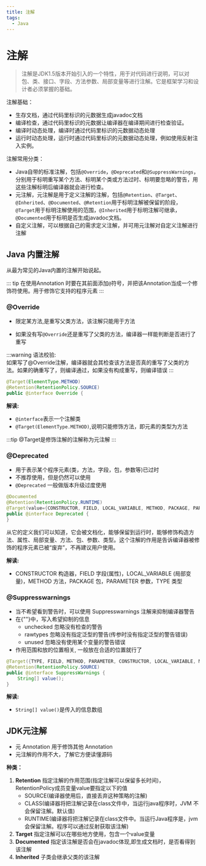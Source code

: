 ```yaml
---
title: 注解
tags:
  - Java
---
```


# 注解
> 注解是JDK1.5版本开始引入的一个特性，用于对代码进行说明，可以对包、类、接口、字段、方法参数、局部变量等进行注解。它是框架学习和设计者必须掌握的基础。

注解基础：
- 生存文档，通过代码里标识的元数据生成javadoc文档
- 编译检查，通过代码里标识的元数据让编译器在编译期间进行检查验证。
- 编译时动态处理，编译时通过代码里标识的元数据动态处理
- 运行时动态处理，运行时通过代码里标识的元数据动态处理，例如使用反射注入实例。

注解常用分类：
- Java自带的标准注解，包括`@Override`，`@Deprecated`和`@SuppressWarnings`，分别用于标明重写某个方法、标明某个类或方法过时、标明要忽略的警告，用这些注解标明后编译器就会进行检查。
- 元注解，元注解是用于定义注解的注解，包括`@Retention`、`@Target`、`@Inherited`、`@Documented`、`@Retention`用于标明注解被保留的阶段，`@Target`用于标明注解使用的范围，`@Inherited`用于标明注解可继承，`@Documented`用于标明是否生成javadoc文档。
- 自定义注解，可以根据自己的需求定义注解，并可用元注解对自定义注解进行注解

## Java 内置注解
从最为常见的Java内置的注解开始说起。

::: tip
在使用Annotation 时要在其前面添加`@`符号，并把该Annotation当成一个修饰符使用。用于修饰它支持的程序元素
:::

### @Override
- 限定某方法,是重写父类方法，该注解只能用于方法

- 如果没有写`@Override`还是重写了父类的方法，编译器一样能判断是否进行了重写

:::warning
语法校验:<br>
如果写了@Override注解，编译器就会其检查该方法是否真的重写了父类的方法。如果的确重写了，则编译通过，如果没有构成重写，则编译错误
:::

```java
@Target(ElementType.METHOD)
@Retention(RetentionPolicy.SOURCE)
public @interface Override {
```

<strong>解读:</strong>

- `@interface`表示一个注解类
- `@Target(ElementType.METHOD)`,说明只能修饰方法，即元素的类型为方法

:::tip
@Target是修饰注解的注解称为元注解
:::

### @Deprecated

- 用于表示某个程序元素(类，方法，字段，包，参数等)已过时
- 不推荐使用，但是仍然可以使用
- `@Deprecated` 一般做版本升级过度使用

```java
@Documented
@Retention(RetentionPolicy.RUNTIME)
@Target(value={CONSTRUCTOR, FIELD, LOCAL_VARIABLE, METHOD, PACKAGE, PARAMETER, TYPE})
public @interface Deprecated {
}
```

从它的定义我们可以知道，它会被文档化，能够保留到运行时，能够修饰构造方法、属性、局部变量、方法、包、参数、类型。这个注解的作用是告诉编译器被修饰的程序元素已被“废弃”，不再建议用户使用。



<strong>解读:</strong>

- CONSTRUCTOR 构造器，FIELD 字段(属性)，LOCAL_VARIABLE  (局部变量)，METHOD 方法，PACKAGE 包，PARAMETER 参数，TYPE 类型



### @Suppresswarnings
- 当不希望看到警告时，可以使用 Suppresswarnings 注解来抑制编译器警告
- 在{""}中，写入希望抑制的信息
    - unchecked 忽略没有检查的警告
    - rawtypes 忽略没有指定泛型的警告(传参时没有指定泛型的警告错误)
    - unused 忽略没有使用某个变量的警告错误
- 作用范围和放的位置相关, 一般放在合适的位置就行了



```java
@Target({TYPE, FIELD, METHOD, PARAMETER, CONSTRUCTOR, LOCAL_VARIABLE, MODULE})
@Retention(RetentionPolicy.SOURCE)
public @interface SuppressWarnings {
    String[] value();
}
```


<strong>解读:</strong>
- `String[] value()`是传入的信息数组


## JDK元注解

- 元 Annotation 用于修饰其他 Annotation
- 元注解的作用不大，了解它方便读懂源码


<strong>种类：</strong>
1. <strong>Retention</strong> 指定注解的作用范围(指定注解可以保留多长时间)，RetentionPolicy成员变量value要指定以下的值
    - SOURCE(编译器使用后，直接丢弃这种策略的注解)
    - CLASS(编译器将把注解记录在class文件中，当运行java程序时，JVM 不会保留注解。默认值)
    - RUNTIME(编译器将把注解记录在class文件中。当运行Java程序是，jvm会保留注解。程序可以通过反射获取该注解)
2. <strong>Target</strong> 指定注解可以在哪些地方使用，包含一个value变量
3. <strong>Documented</strong> 指定该注解是否会在javadoc体现,即生成文档时，是否看得到该注解
4. <strong>Inherited</strong> 子类会继承父类的该注解

